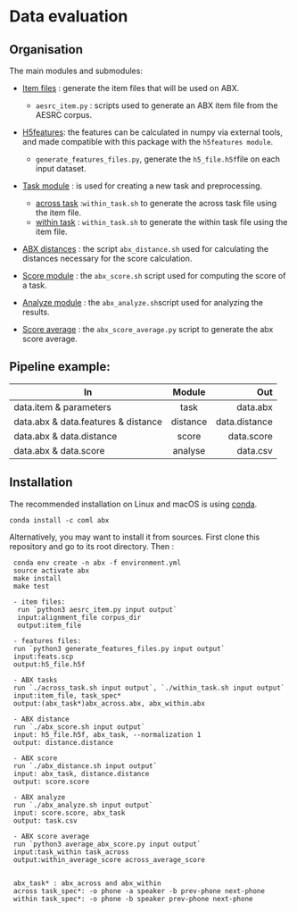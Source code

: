 
Data evaluation
===============
   
Organisation
-------------

The main modules and submodules:
- [Item files](https://github.com/bootphon/ABX-accent/tree/main/abx-accent/scripts/evals/generate_item_files) : generate the item files that will be used on ABX.
    - `aesrc_item.py` : scripts used to generate an ABX item file from the AESRC corpus.

- [H5features](https://github.com/bootphon/ABX-accent/tree/main/abx-accent/scripts/evals/generate_abx_score/h5features): the features can be calculated in numpy via external tools, and made compatible with this package with the `h5features module`.
    - `generate_features_files.py`, generate the `h5_file.h5f`file on each input dataset.        
- [Task module](https://docs.cognitive-ml.fr/ABXpy/ABXpy.html#task-module) : is used for creating a new task and preprocessing.
    - [across task](https://github.com/bootphon/ABX-accent/blob/main/abx-accent/scripts/evals/generate_abx_score/across_task.sh) :`within_task.sh` to generate the across task file using the item file.
    - [within task](https://github.com/bootphon/ABX-accent/blob/main/abx-accent/scripts/evals/generate_abx_score/within_task.sh) : `within_task.sh` to generate the within task file using the item file.
- [ABX distances](https://docs.cognitive-ml.fr/ABXpy/ABXpy.distances.html) : the script `abx_distance.sh` used for calculating the distances necessary for the score calculation.
- [Score module](https://docs.cognitive-ml.fr/ABXpy/ABXpy.html#score-module) : the `abx_score.sh` script  used for computing the score of a task.
- [Analyze module](https://docs.cognitive-ml.fr/ABXpy/ABXpy.html#analyze-module) : the `abx_analyze.sh`script used for analyzing the results.
- [Score average](https://github.com/bootphon/AESRC/results/average) : the `abx_score_average.py` script to generate the abx score average. 
    
Pipeline example:
-----------------

 
| In                                          | Module   | Out             |
|---------------------------------------------|:--------:|----------------:|
|  data.item & parameters                     | task     |  data.abx      |
|  data.abx & data.features & distance        | distance |  data.distance |
|  data.abx &  data.distance                  | score    |  data.score    |
|  data.abx & data.score                      | analyse  |  data.csv      |



Installation
------------

The recommended installation on Linux and macOS is using [conda](https://docs.conda.io/en/latest/miniconda.html).

  `conda install -c coml abx`

Alternatively, you may want to install it from sources. First clone
this repository and go to its root directory. Then :

     conda env create -n abx -f environment.yml
     source activate abx
     make install
     make test

     - item files: 
      run `python3 aesrc_item.py input output`
      input:alignment_file corpus_dir
      output:item_file
      
     - features files:
     run `python3 generate_features_files.py input output`
     input:feats.scp
     output:h5_file.h5f
     
     - ABX tasks
     run `./across_task.sh input output`, `./within_task.sh input output`
     input:item_file, task_spec*
     output:(abx_task*)abx_across.abx, abx_within.abx
     
     - ABX distance
     run `./abx_score.sh input output`
     input: h5_file.h5f, abx_task, --normalization 1
     output: distance.distance
     
     - ABX score
     run `./abx_distance.sh input output`
     input: abx_task, distance.distance
     output: score.score
     
     - ABX analyze
     run `./abx_analyze.sh input output`
     input: score.score, abx_task
     output: task.csv
     
     - ABX score average
     run `python3 average_abx_score.py input output`
     input:task_within task_across 
     output:within_average_score across_average_score
     

     abx_task* : abx_across and abx_within
     across task_spec*: -o phone -a speaker -b prev-phone next-phone
     within task_spec*: -o phone -b speaker prev-phone next-phone
    
